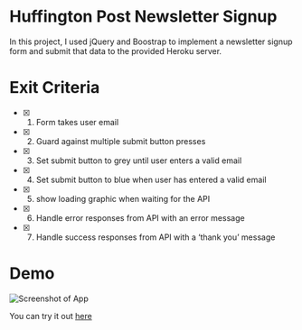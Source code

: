 # Huffington Post Newsletter Signup
In this project, I used jQuery and Boostrap to implement a newsletter signup form and submit that data to the provided Heroku server.

# Exit Criteria
- [x] 1. Form takes user email
- [x] 2. Guard against multiple submit button presses
- [x] 3. Set submit button to grey until user enters a valid email
- [x] 4. Set submit button to blue when user has entered a valid email
- [x] 5. show loading graphic when waiting for the API
- [x] 6. Handle error responses from API with an error message
- [x] 7. Handle success responses from API with a ‘thank you’ message

# Demo
![Screenshot of App](http://i.imgur.com/5uiHXcM.png)

You can try it out [here](http://sanjaychakravorty.com/huff)